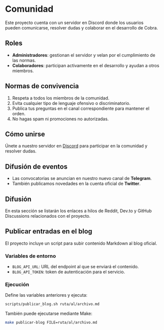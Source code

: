 # Comunidad

Este proyecto cuenta con un servidor en Discord donde los usuarios pueden comunicarse, resolver dudas y colaborar en el desarrollo de Cobra.

## Roles
- **Administradores**: gestionan el servidor y velan por el cumplimiento de las normas.
- **Colaboradores**: participan activamente en el desarrollo y ayudan a otros miembros.

## Normas de convivencia
1. Respeta a todos los miembros de la comunidad.
2. Evita cualquier tipo de lenguaje ofensivo o discriminatorio.
3. Publica tus preguntas en el canal correspondiente para mantener el orden.
4. No hagas spam ni promociones no autorizadas.

## Cómo unirse
Únete a nuestro servidor en [Discord](https://discord.gg/pcobra) para participar en la comunidad y resolver dudas.

## Difusión de eventos
- Las convocatorias se anuncian en nuestro nuevo canal de **Telegram**.
- También publicamos novedades en la cuenta oficial de **Twitter**.

## Difusión
En esta sección se listarán los enlaces a hilos de Reddit, Dev.to y GitHub Discussions relacionados con el proyecto.

## Publicar entradas en el blog

El proyecto incluye un script para subir contenido Markdown al blog oficial.

### Variables de entorno
- `BLOG_API_URL`: URL del endpoint al que se enviará el contenido.
- `BLOG_API_TOKEN`: token de autenticación para el servicio.

### Ejecución
Define las variables anteriores y ejecuta:

```bash
scripts/publicar_blog.sh ruta/al/archivo.md
```

También puede ejecutarse mediante Make:

```bash
make publicar-blog FILE=ruta/al/archivo.md
```
